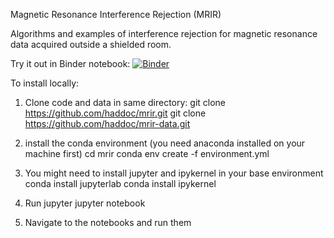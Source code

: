 Magnetic Resonance Interference Rejection (MRIR)

Algorithms and examples of interference rejection for magnetic resonance data acquired outside a shielded room.

Try it out in Binder notebook: 
[![Binder](https://mybinder.org/badge_logo.svg)](https://mybinder.org/v2/gh/haddoc/mrir/HEAD)

To install locally:
1) Clone code and data in same directory:
git clone https://github.com/haddoc/mrir.git
git clone https://github.com/haddoc/mrir-data.git

2) install the conda environment (you need anaconda installed on your machine first)
cd mrir
conda env create -f environment.yml

3) You might need to install jupyter and ipykernel in your base environment
conda install jupyterlab
conda install ipykernel

4) Run jupyter
jupyter notebook

5) Navigate to the notebooks and run them